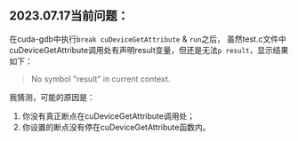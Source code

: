 ## 2023.07.17当前问题：
在cuda-gdb中执行`break cuDeviceGetAttribute` & `run`之后，
虽然test.c文件中cuDeviceGetAttribute调用处有声明result变量，但还是无法`p result`，显示结果如下：
> No symbol "result" in current context.

我猜测，可能的原因是：
1. 你没有真正断点在cuDeviceGetAttribute调用处；
2. 你设置的断点没有停在cuDeviceGetAttribute函数内。
